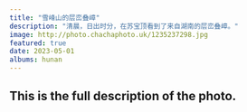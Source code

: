 ```yaml
---
title: "雪峰山的层峦叠嶂"
description: "清晨，日出时分，在苏宝顶看到了来自湖南的层峦叠嶂。"
image: http://photo.chachaphoto.uk/1235237298.jpg
featured: true
date: 2023-05-01
albums: hunan
---
```


## This is the full description of the photo.
